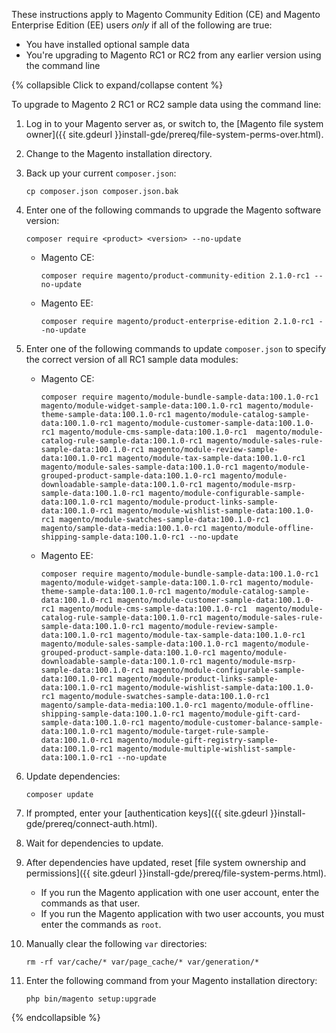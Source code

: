 <div markdown="1">

These instructions apply to Magento Community Edition (CE) and Magento Enterprise Edition (EE) users *only* if all of the following are true:

*	You have installed optional sample data
*	You're upgrading to Magento RC1 or RC2 from any earlier version using the command line

{% collapsible Click to expand/collapse content %}

To upgrade to Magento 2 RC1 or RC2 sample data using the command line:

1.	Log in to your Magento server as, or switch to, the [Magento file system owner]({{ site.gdeurl }}install-gde/prereq/file-system-perms-over.html).
2.	Change to the Magento installation directory.
3.	Back up your current `composer.json`:

		cp composer.json composer.json.bak
4.	Enter one of the following commands to upgrade the Magento software version:

		composer require <product> <version> --no-update

	*	Magento CE:

			composer require magento/product-community-edition 2.1.0-rc1 --no-update
	*	Magento EE:

			composer require magento/product-enterprise-edition 2.1.0-rc1 --no-update
4.	Enter one of the following commands to update `composer.json` to specify the correct version of all RC1 sample data modules:

	*	Magento CE:

			composer require magento/module-bundle-sample-data:100.1.0-rc1 magento/module-widget-sample-data:100.1.0-rc1 magento/module-theme-sample-data:100.1.0-rc1 magento/module-catalog-sample-data:100.1.0-rc1 magento/module-customer-sample-data:100.1.0-rc1 magento/module-cms-sample-data:100.1.0-rc1  magento/module-catalog-rule-sample-data:100.1.0-rc1 magento/module-sales-rule-sample-data:100.1.0-rc1 magento/module-review-sample-data:100.1.0-rc1 magento/module-tax-sample-data:100.1.0-rc1 magento/module-sales-sample-data:100.1.0-rc1 magento/module-grouped-product-sample-data:100.1.0-rc1 magento/module-downloadable-sample-data:100.1.0-rc1 magento/module-msrp-sample-data:100.1.0-rc1 magento/module-configurable-sample-data:100.1.0-rc1 magento/module-product-links-sample-data:100.1.0-rc1 magento/module-wishlist-sample-data:100.1.0-rc1 magento/module-swatches-sample-data:100.1.0-rc1 magento/sample-data-media:100.1.0-rc1 magento/module-offline-shipping-sample-data:100.1.0-rc1 --no-update 

	*	Magento EE:

			composer require magento/module-bundle-sample-data:100.1.0-rc1 magento/module-widget-sample-data:100.1.0-rc1 magento/module-theme-sample-data:100.1.0-rc1 magento/module-catalog-sample-data:100.1.0-rc1 magento/module-customer-sample-data:100.1.0-rc1 magento/module-cms-sample-data:100.1.0-rc1  magento/module-catalog-rule-sample-data:100.1.0-rc1 magento/module-sales-rule-sample-data:100.1.0-rc1 magento/module-review-sample-data:100.1.0-rc1 magento/module-tax-sample-data:100.1.0-rc1 magento/module-sales-sample-data:100.1.0-rc1 magento/module-grouped-product-sample-data:100.1.0-rc1 magento/module-downloadable-sample-data:100.1.0-rc1 magento/module-msrp-sample-data:100.1.0-rc1 magento/module-configurable-sample-data:100.1.0-rc1 magento/module-product-links-sample-data:100.1.0-rc1 magento/module-wishlist-sample-data:100.1.0-rc1 magento/module-swatches-sample-data:100.1.0-rc1 magento/sample-data-media:100.1.0-rc1 magento/module-offline-shipping-sample-data:100.1.0-rc1 magento/module-gift-card-sample-data:100.1.0-rc1 magento/module-customer-balance-sample-data:100.1.0-rc1 magento/module-target-rule-sample-data:100.1.0-rc1 magento/module-gift-registry-sample-data:100.1.0-rc1 magento/module-multiple-wishlist-sample-data:100.1.0-rc1 --no-update
5.	Update dependencies:
	
		composer update
6.	If prompted, enter your [authentication keys]({{ site.gdeurl }}install-gde/prereq/connect-auth.html).
7.	Wait for dependencies to update.
8.	After dependencies have updated, reset [file system ownership and permissions]({{ site.gdeurl }}install-gde/prereq/file-system-perms.html).

	*	If you run the Magento application with one user account, enter the commands as that user.
	*	If you run the Magento application with two user accounts, you must enter the commands as `root`.
8.	Manually clear the following `var` directories:

		rm -rf var/cache/* var/page_cache/* var/generation/*
8.	Enter the following command from your Magento installation directory:

		php bin/magento setup:upgrade

{% endcollapsible %}